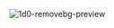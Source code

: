 ![1d0-removebg-preview](https://user-images.githubusercontent.com/90380122/143003999-8d86f27c-7b23-4d31-a074-41453333615d.png)
